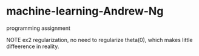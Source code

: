 # machine-learning-Andrew-Ng
programming assignment

NOTE
ex2
regularization, no need to regularize theta(0), which makes little diffeerence in reality.
